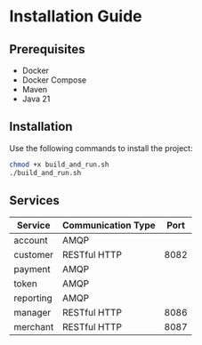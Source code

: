 # Installation Guide
## Prerequisites
* Docker
* Docker Compose
* Maven
* Java 21

## Installation
Use the following commands to install the project:
```bash
chmod +x build_and_run.sh
./build_and_run.sh
```

## Services
| Service   | Communication Type | Port |
|-----------|--------------------|------|
| account   | AMQP               |      |
| customer  | RESTful HTTP       | 8082 |
| payment   | AMQP               |      |
| token     | AMQP               |      |
| reporting | AMQP               |      |
| manager   | RESTful HTTP       | 8086 |
| merchant  | RESTful HTTP       | 8087 |

